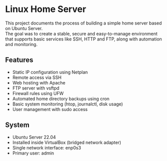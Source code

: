 # Linux Home Server

This project documents the process of building a simple home server based on Ubuntu Server.  
The goal was to create a stable, secure and easy-to-manage environment that supports basic services like SSH, HTTP and FTP, along with automation and monitoring.

## Features

- Static IP configuration using Netplan
- Remote access via SSH
- Web hosting with Apache
- FTP server with vsftpd
- Firewall rules using UFW
- Automated home directory backups using cron
- Basic system monitoring (htop, journalctl, disk usage)
- User management with sudo access

## System

- Ubuntu Server 22.04
- Installed inside VirtualBox (bridged network adapter)
- Single network interface: enp0s3
- Primary user: admin
